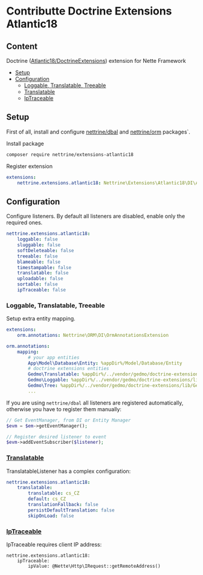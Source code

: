 # Contributte Doctrine Extensions Atlantic18

## Content

Doctrine ([Atlantic18/DoctrineExtensions](https://github.com/Atlantic18/DoctrineExtensions)) extension for Nette Framework

- [Setup](#setup)
- [Configuration](#configuration)
    - [Loggable, Translatable, Treeable](#loggable-translatable-treeable)
    - [Translatable](#translatable)
    - [IpTraceable](#iptraceable)

## Setup

First of all, install and configure [nettrine/dbal](https://github.com/contributte/doctrine-dbal) and [nettrine/orm](https://github.com/contributte/doctrine-orm) packages`.

Install package

```bash
composer require nettrine/extensions-atlantic18
```

Register extension

```yaml
extensions:
    nettrine.extensions.atlantic18: Nettrine\Extensions\Atlantic18\DI\Atlantic18BehaviorExtension
```

## Configuration

Configure listeners. By default all listeners are disabled, enable only the required ones.

```yaml
nettrine.extensions.atlantic18:
    loggable: false
    sluggable: false
    softDeleteable: false
    treeable: false
    blameable: false
    timestampable: false
    translatable: false
    uploadable: false
    sortable: false
    ipTraceable: false
```

### Loggable, Translatable, Treeable

Setup extra entity mapping.

```yaml
extensions:
    orm.annotations: Nettrine\ORM\DI\OrmAnnotationsExtension

orm.annotations:
    mapping:
        # your app entities
        App\Model\Database\Entity: %appDir%/Model/Database/Entity
        # doctrine extensions entities
        Gedmo\Translatable: %appDir%/../vendor/gedmo/doctrine-extensions/lib/Gedmo/Translatable/Entity
        Gedmo\Loggable: %appDir%/../vendor/gedmo/doctrine-extensions/lib/Gedmo/Loggable/Entity
        Gedmo\Tree: %appDir%/../vendor/gedmo/doctrine-extensions/lib/Gedmo/Tree/Entity
        ...
```

If you are using `nettrine/dbal` all listeners are registered automatically, otherwise you have to register them manually:

```php
// Get EventManager, from DI or Entity Manager
$evm = $em->getEventManager();

// Register desired listener to event
$evm->addEventSubscriber($listener);

```
### [Translatable](https://github.com/Atlantic18/DoctrineExtensions/blob/v2.4.x/doc/translatable.md)

TranslatableListener has a complex configuration:

```yaml
nettrine.extensions.atlantic18:
    translatable:
        translatable: cs_CZ
        default: cs_CZ
        translationFallback: false
        persistDefaultTranslation: false
        skipOnLoad: false
```

### [IpTraceable](https://github.com/Atlantic18/DoctrineExtensions/blob/v2.4.x/doc/ip_traceable.md)

IpTraceable requires client IP address:

```
nettrine.extensions.atlantic18:
    ipTraceable:
        ipValue: @Nette\Http\IRequest::getRemoteAddress()
```
